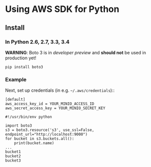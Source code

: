 # Using AWS SDK for Python

## Install

### In Python 2.6, 2.7, 3.3, 3.4

**WARNING**: Boto 3 is in *developer preview* and **should not** be used in production yet!

```
pip install boto3
```

### Example

Next, set up credentials (in e.g. ``~/.aws/credentials``)::

    [default]
    aws_access_key_id = YOUR_MINIO_ACCESS_ID
    aws_secret_access_key = YOUR_MINIO_SECRET_KEY

```
#!/usr/bin/env python

import boto3
s3 = boto3.resource('s3', use_ssl=False, endpoint_url="http://localhost:9000")
for bucket in s3.buckets.all():
    print(bucket.name)
...
bucket1
bucket2
bucket3
```
